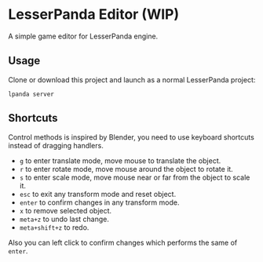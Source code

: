 # LesserPanda Editor (WIP)

A simple game editor for LesserPanda engine.

## Usage

Clone or download this project and launch as a normal LesserPanda project:

`lpanda server`

## Shortcuts

Control methods is inspired by Blender, you need to use keyboard shortcuts instead of dragging handlers.

- `g` to enter translate mode, move mouse to translate the object.
- `r` to enter rotate mode, move mouse around the object to rotate it.
- `s` to enter scale mode, move mouse near or far from the object to scale it.
- `esc` to exit any transform mode and reset object.
- `enter` to confirm changes in any transform mode.
- `x` to remove selected object.
- `meta+z` to undo last change.
- `meta+shift+z` to redo.

Also you can left click to confirm changes which performs the same of `enter`.
